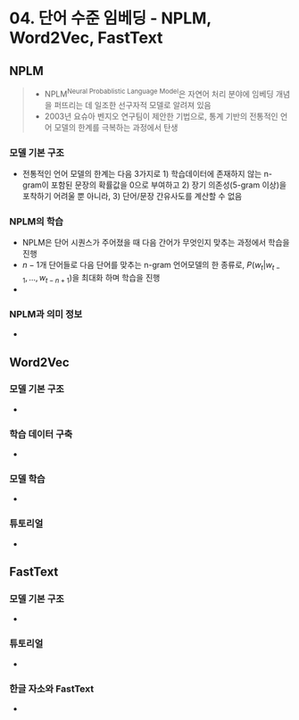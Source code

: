 # 04. 단어 수준 임베딩 - NPLM, Word2Vec, FastText

## NPLM

> - NPLM<sup>Neural Probablistic Language Model</sup>은 자연어 처리 분야에 임베딩 개념을 퍼뜨리는 데 일조한 선구자적 모델로 알려져 있음
> - 2003년 요슈아 벤지오  연구팀이 제안한 기법으로, 통계 기반의 전통적인 언어 모델의 한계를 극복하는 과정에서 탄생

### 모델 기본 구조

-  전통적인 언어 모델의 한계는 다음 3가지로 1) 학습데이터에 존재하지 않는 n-gram이 포함된 문장의 확률값을 0으로 부여하고 2) 장기 의존성(5-gram 이상)을 포착하기 어려울 뿐 아니라, 3) 단어/문장 간유사도를 계산할 수 없음

### NPLM의 학습

-  NPLM은 단어 시퀀스가 주어졌을 때 다음 간어가 무엇인지 맞추는 과정에서 학습을 진행
-  $n-1$개 단어들로 다음 단어를 맞추는 n-gram 언어모델의 한 종류로, $P(w_t|w_{t-1},...,w_{t-n+1})$을 최대화 하며 학습을 진행
-  

### NPLM과 의미 정보

-  

## Word2Vec

### 모델 기본 구조

-  

### 학습 데이터 구축

-  

### 모델 학습

-  

### 튜토리얼

-  

## FastText

### 모델 기본 구조

-  

### 튜토리얼

-  

### 한글 자소와 FastText

-  
